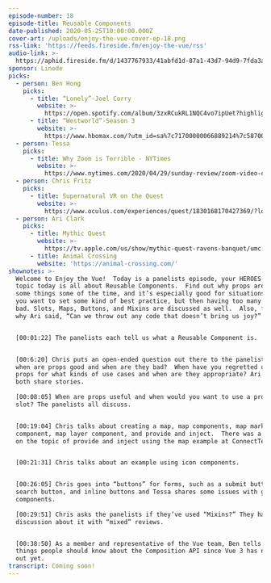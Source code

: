 ```yaml
---
episode-number: 18
episode-title: Reusable Components
date-published: 2020-05-25T10:00:00.000Z
cover-art: /uploads/enjoy-the-vue-cover-ep-18.png
rss-link: 'https://feeds.fireside.fm/enjoy-the-vue/rss'
audio-link: >-
  https://aphid.fireside.fm/d/1437767933/41abfd1d-87a1-43d7-94d9-7fda3a5120e1/6e4481a3-4043-4924-98a7-362b6837ef71.mp3
sponsor: Linode
picks:
  - person: Ben Hong
    picks:
      - title: “Lonely”-Joel Corry
        website: >-
          https://open.spotify.com/album/3zxRCukRL1NQC4vo7ipUet?highlight=spotify:track:2ZEq4HT450Ye9IFGPTl9qV
      - title: “Westworld”-Season 3
        website: >-
          https://www.hbomax.com/?utm_id=sa%7c71700000066889214%7c58700005866085338%7cp53631645393&gclid=EAIaIQobChMI7I6349LI6QIV7z6tBh1ZSg8zEAAYASAAEgJvAPD_BwE&gclsrc=aw.ds
  - person: Tessa
    picks:
      - title: Why Zoom is Terrible - NYTimes
        website: >-
          https://www.nytimes.com/2020/04/29/sunday-review/zoom-video-conference.html
  - person: Chris Fritz
    picks:
      - title: Supernatural VR on the Quest
        website: >-
          https://www.oculus.com/experiences/quest/1830168170427369/?locale=en_US
  - person: Ari Clark
    picks:
      - title: Mythic Quest
        website: >-
          https://tv.apple.com/us/show/mythic-quest-ravens-banquet/umc.cmc.1nfdfd5zlk05fo1bwwetzldy3
      - title: Animal Crossing
        website: 'https://animal-crossing.com/'
shownotes: >-
  Welcome to Enjoy the Vue!  Today is a panelists episode, your HEROES! The
  topic today is all about Reusable Components.  Find out why props are good for
  some things some of the time, and it’s especially good for situations where
  you want to set some kind of best practice, but then having too many props is
  bad. Slots, Maps, Buttons, and Mixins are discussed as well.  Also, find out
  why Ari said, “Can we throw out any code that doesn’t bring us joy?” ☺


  [00:01:22] The panelists each tell us what a Reusable Component is.  


  [00:6:20] Chris puts an open-ended question out there to the panelists as to
  when are props good and when are they bad?  When have you regretted using
  props for what kinds of use cases and when are they appropriate? Ari and Tessa
  both share stories.
   
  [00:08:05] When are props useful and when would you want to use a prop over a
  slot? The panelists all discuss. 


  [00:19:04] Chris talks about creating a map, map components, map markers
  component, map layer component, and provide and inject.  There was a good talk
  on the topic of provide and inject using the map example at ConnectTech 2019. 


  [00:21:31] Chris talks about an example using icon components.


  [00:26:05] Chris goes into “buttons” for forms, such as a submit button,
  search button, and inline buttons and Tessa shares some issues with generic
  components. 
   
  [00:29:51] Chris asks the panelists if they’ve used “Mixins?” They have a
  discussion about it with “mixed” reviews.    


  [00:38:50] As a member and representative of the Vue team, Ben tells us some
  things people should know about the Composition API since Vue 3 has not come
  out yet.
transcript: Coming soon!
---
```

